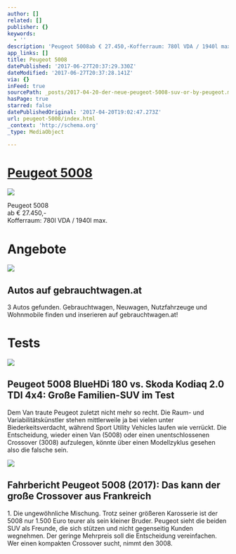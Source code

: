 ```yaml
---
author: []
related: []
publisher: {}
keywords:
  - ''
description: 'Peugeot 5008ab € 27.450,-Kofferraum: 780l VDA / 1940l max.'
app_links: []
title: Peugeot 5008
datePublished: '2017-06-27T20:37:29.330Z'
dateModified: '2017-06-27T20:37:28.141Z'
via: {}
inFeed: true
sourcePath: _posts/2017-04-20-der-neue-peugeot-5008-suv-or-by-peugeot.md
hasPage: true
starred: false
datePublishedOriginal: '2017-04-20T19:02:47.273Z'
url: peugeot-5008/index.html
_context: 'http://schema.org'
_type: MediaObject

---
```

# **[Peugeot 5008][0]**
![](https://the-grid-user-content.s3-us-west-2.amazonaws.com/00f9bdd4-4f14-4e70-bdf5-a4266425a818.jpg)

Peugeot 5008  
ab € 27.450,-  
Kofferraum: 780l VDA / 1940l max.

# Angebote

<article style=""><img src="https://s3-us-west-2.amazonaws.com/the-grid-img/p/13edb43d775677ce8ce8220e7e33ac1b9b005446.gif" /><h1>Autos auf gebrauchtwagen.at</h1><p>3 Autos gefunden. Gebrauchtwagen, Neuwagen, Nutzfahrzeuge und Wohnmobile finden und inserieren auf gebrauchtwagen.at!</p></article>

# Tests

<article style=""><img src="https://s3-us-west-2.amazonaws.com/the-grid-img/p/6c2a9b15451a20af71f2fadf04b30bed591cdf8e.jpg" /><h1>Peugeot 5008 BlueHDi 180 vs. Skoda Kodiaq 2.0 TDI 4x4: Große Familien-SUV im Test</h1><p>Dem Van traute Peugeot zuletzt nicht mehr so recht. Die Raum- und Variabilitätskünstler stehen mittlerweile ja bei vielen unter Biederkeitsverdacht, während Sport Utility Vehicles laufen wie verrückt. Die Entscheidung, wieder einen Van (5008) oder einen unentschlossenen Crossover (3008) aufzulegen, könnte über einen Modellzyklus gesehen also die falsche sein.</p></article>

<article style=""><img src="https://s3-us-west-2.amazonaws.com/the-grid-img/p/714a638078e66cc97d3cb2cfcd4c3e628de56453.jpg" /><h1>Fahrbericht Peugeot 5008 (2017): Das kann der große Crossover aus Frankreich</h1><p>1. Die ungewöhnliche Mischung. Trotz seiner größeren Karosserie ist der 5008 nur 1.500 Euro teurer als sein kleiner Bruder. Peugeot sieht die beiden SUV als Freunde, die sich stützen und nicht gegenseitig Kunden wegnehmen. Der geringe Mehrpreis soll die Entscheidung vereinfachen. Wer einen kompakten Crossover sucht, nimmt den 3008.</p></article>



[0]: http://www.peugeot.at/modellreihe/alle-peugeot-modelle/neuer-suv-5008.html